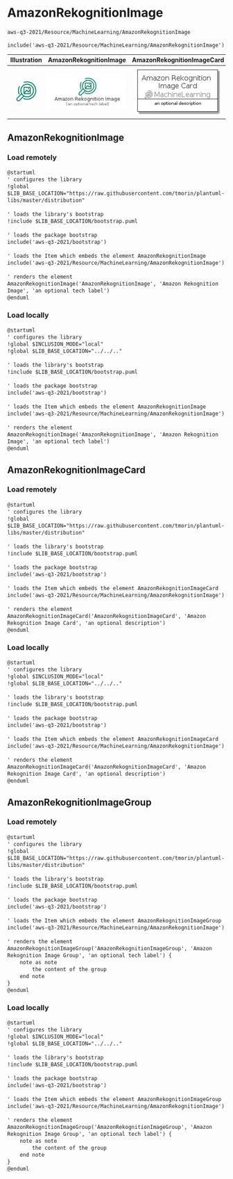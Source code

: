 # AmazonRekognitionImage


```text
aws-q3-2021/Resource/MachineLearning/AmazonRekognitionImage
```

```text
include('aws-q3-2021/Resource/MachineLearning/AmazonRekognitionImage')
```



| Illustration | AmazonRekognitionImage | AmazonRekognitionImageCard | AmazonRekognitionImageGroup |
| :---: | :---: | :---: | :---: |
| ![illustration for Illustration](../../../aws-q3-2021/Resource/MachineLearning/AmazonRekognitionImage.png) | ![illustration for AmazonRekognitionImage](../../../aws-q3-2021/Resource/MachineLearning/AmazonRekognitionImage.Local.png) | ![illustration for AmazonRekognitionImageCard](../../../aws-q3-2021/Resource/MachineLearning/AmazonRekognitionImageCard.Local.png) | ![illustration for AmazonRekognitionImageGroup](../../../aws-q3-2021/Resource/MachineLearning/AmazonRekognitionImageGroup.Local.png) |




## AmazonRekognitionImage

### Load remotely
```plantuml
@startuml
' configures the library
!global $LIB_BASE_LOCATION="https://raw.githubusercontent.com/tmorin/plantuml-libs/master/distribution"

' loads the library's bootstrap
!include $LIB_BASE_LOCATION/bootstrap.puml

' loads the package bootstrap
include('aws-q3-2021/bootstrap')

' loads the Item which embeds the element AmazonRekognitionImage
include('aws-q3-2021/Resource/MachineLearning/AmazonRekognitionImage')

' renders the element
AmazonRekognitionImage('AmazonRekognitionImage', 'Amazon Rekognition Image', 'an optional tech label')
@enduml
```

### Load locally
```plantuml
@startuml
' configures the library
!global $INCLUSION_MODE="local"
!global $LIB_BASE_LOCATION="../../.."

' loads the library's bootstrap
!include $LIB_BASE_LOCATION/bootstrap.puml

' loads the package bootstrap
include('aws-q3-2021/bootstrap')

' loads the Item which embeds the element AmazonRekognitionImage
include('aws-q3-2021/Resource/MachineLearning/AmazonRekognitionImage')

' renders the element
AmazonRekognitionImage('AmazonRekognitionImage', 'Amazon Rekognition Image', 'an optional tech label')
@enduml
```

## AmazonRekognitionImageCard

### Load remotely
```plantuml
@startuml
' configures the library
!global $LIB_BASE_LOCATION="https://raw.githubusercontent.com/tmorin/plantuml-libs/master/distribution"

' loads the library's bootstrap
!include $LIB_BASE_LOCATION/bootstrap.puml

' loads the package bootstrap
include('aws-q3-2021/bootstrap')

' loads the Item which embeds the element AmazonRekognitionImageCard
include('aws-q3-2021/Resource/MachineLearning/AmazonRekognitionImage')

' renders the element
AmazonRekognitionImageCard('AmazonRekognitionImageCard', 'Amazon Rekognition Image Card', 'an optional description')
@enduml
```

### Load locally
```plantuml
@startuml
' configures the library
!global $INCLUSION_MODE="local"
!global $LIB_BASE_LOCATION="../../.."

' loads the library's bootstrap
!include $LIB_BASE_LOCATION/bootstrap.puml

' loads the package bootstrap
include('aws-q3-2021/bootstrap')

' loads the Item which embeds the element AmazonRekognitionImageCard
include('aws-q3-2021/Resource/MachineLearning/AmazonRekognitionImage')

' renders the element
AmazonRekognitionImageCard('AmazonRekognitionImageCard', 'Amazon Rekognition Image Card', 'an optional description')
@enduml
```

## AmazonRekognitionImageGroup

### Load remotely
```plantuml
@startuml
' configures the library
!global $LIB_BASE_LOCATION="https://raw.githubusercontent.com/tmorin/plantuml-libs/master/distribution"

' loads the library's bootstrap
!include $LIB_BASE_LOCATION/bootstrap.puml

' loads the package bootstrap
include('aws-q3-2021/bootstrap')

' loads the Item which embeds the element AmazonRekognitionImageGroup
include('aws-q3-2021/Resource/MachineLearning/AmazonRekognitionImage')

' renders the element
AmazonRekognitionImageGroup('AmazonRekognitionImageGroup', 'Amazon Rekognition Image Group', 'an optional tech label') {
    note as note
        the content of the group
    end note
}
@enduml
```

### Load locally
```plantuml
@startuml
' configures the library
!global $INCLUSION_MODE="local"
!global $LIB_BASE_LOCATION="../../.."

' loads the library's bootstrap
!include $LIB_BASE_LOCATION/bootstrap.puml

' loads the package bootstrap
include('aws-q3-2021/bootstrap')

' loads the Item which embeds the element AmazonRekognitionImageGroup
include('aws-q3-2021/Resource/MachineLearning/AmazonRekognitionImage')

' renders the element
AmazonRekognitionImageGroup('AmazonRekognitionImageGroup', 'Amazon Rekognition Image Group', 'an optional tech label') {
    note as note
        the content of the group
    end note
}
@enduml
```

